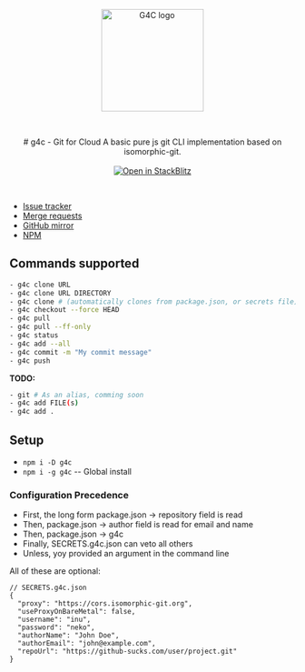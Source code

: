 <p align="center">
  <a href="https://feathersjs.com" target="_blank" rel="noopener noreferrer">
    <img width="180" src="https://unpkg.com/g4c@1.2.2/docs/logo.svg" alt="G4C logo">
  </a>
</p>
<br/>
<p align="center">
  # g4c - Git for Cloud  
  A basic pure js git CLI implementation based on isomorphic-git.<br><br>
  <a href="https://stackblitz.com/fork/g4c-demo"><img src="https://developer.stackblitz.com/img/open_in_stackblitz.svg" alt="Open in StackBlitz"></a> 
  <!--a href="https://replit.com/new/github/feathersjs/playground"><img src="https://replit.com/badge/github/feathersjs/playground" alt="Run on Repl.it"></a--> 
</p>
<br/>


- [Issue tracker](https://gitlab.com/vblip/g4c/-/issues)
- [Merge requests](https://gitlab.com/vblip/g4c/-/merge_requests)
- [GitHub mirror](https://github.com/FossPrime/g4c)
- [NPM](https://www.npmjs.com/package/g4c)


## Commands supported

```sh
- g4c clone URL
- g4c clone URL DIRECTORY
- g4c clone # (automatically clones from package.json, or secrets file)
- g4c checkout --force HEAD
- g4c pull
- g4c pull --ff-only
- g4c status
- g4c add --all
- g4c commit -m "My commit message"
- g4c push
```

**TODO:**

```sh
- git # As an alias, comming soon
- g4c add FILE(s)
- g4c add .
```


## Setup

- `npm i -D g4c`
- `npm i -g g4c` -- Global install

<!--
`npx g4c` or `npx git` will work at that point.  
In stackblitz `git` and `g4c` both work as node_modules/.bin is in the path.
-->

### Configuration Precedence

- First, the long form package.json -> repository field is read
- Then, package.json -> author field is read for email and name
- Then, package.json -> g4c
- Finally, SECRETS.g4c.json can veto all others
- Unless, yoy provided an argument in the command line

All of these are optional:

```
// SECRETS.g4c.json
{
  "proxy": "https://cors.isomorphic-git.org",
  "useProxyOnBareMetal": false,
  "username": "inu",
  "password": "neko",
  "authorName": "John Doe",
  "authorEmail": "john@example.com",
  "repoUrl": "https://github-sucks.com/user/project.git"
}
```
